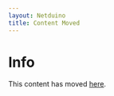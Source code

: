 ```yaml
---
layout: Netduino
title: Content Moved
---
```


# Info

This content has moved [here](/Netduino/Input_Output/Digital/SPI/Writing/).
